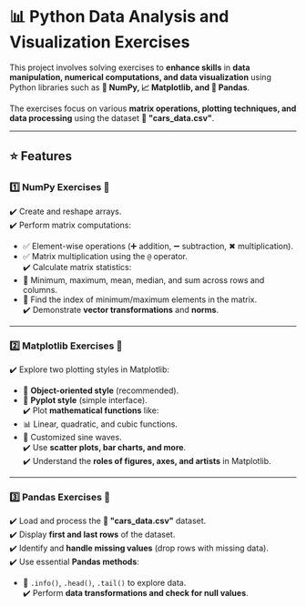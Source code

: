 # 📊 Python Data Analysis and Visualization Exercises  

This project involves solving exercises to **enhance skills** in **data manipulation, numerical computations, and data visualization** using Python libraries such as **🔢 NumPy, 📈 Matplotlib, and 🐼 Pandas**.  

The exercises focus on various **matrix operations, plotting techniques, and data processing** using the dataset **🚗 "cars_data.csv"**.

---

## ⭐ Features  

### **1️⃣ NumPy Exercises** 🧮  
✔️ Create and reshape arrays.  
✔️ Perform matrix computations:  
   - ✅ Element-wise operations (➕ addition, ➖ subtraction, ✖ multiplication).  
   - ✅ Matrix multiplication using the `@` operator.  
✔️ Calculate matrix statistics:  
   - 🔹 Minimum, maximum, mean, median, and sum across rows and columns.  
   - 🔹 Find the index of minimum/maximum elements in the matrix.  
✔️ Demonstrate **vector transformations** and **norms**.  

---

### **2️⃣ Matplotlib Exercises** 🎨  
✔️ Explore two plotting styles in Matplotlib:  
   - 🎯 **Object-oriented style** (recommended).  
   - 🎯 **Pyplot style** (simple interface).  
✔️ Plot **mathematical functions** like:  
   - 📊 Linear, quadratic, and cubic functions.  
   - 🔄 Customized sine waves.  
✔️ Use **scatter plots, bar charts, and more**.  
✔️ Understand the **roles of figures, axes, and artists** in Matplotlib.  

---

### **3️⃣ Pandas Exercises** 🐼  
✔️ Load and process the **🚗 "cars_data.csv"** dataset.  
✔️ Display **first and last rows** of the dataset.  
✔️ Identify and **handle missing values** (drop rows with missing data).  
✔️ Use essential **Pandas methods**:  
   - 📌 `.info()`, `.head()`, `.tail()` to explore data.  
✔️ Perform **data transformations and check for null values**.  






